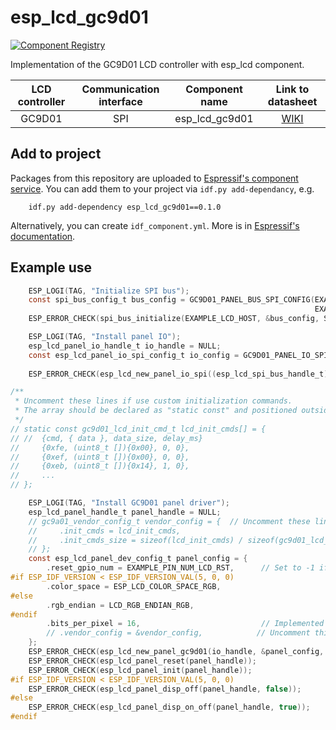 # esp_lcd_gc9d01

[![Component Registry](https://components.espressif.com/components/movecall/esp_lcd_gc9d01/badge.svg)](https://components.espressif.com/components/movecall/esp_lcd_gc9d01)

Implementation of the GC9D01 LCD controller with esp_lcd component.


| LCD controller | Communication interface | Component name | Link to datasheet |
| :------------: | :---------------------: | :------------: | :---------------: |
| GC9D01         | SPI                     | esp_lcd_gc9d01     | [WIKI](https://www.waveshare.com/wiki/0.71inch_LCD_Module) |

## Add to project

Packages from this repository are uploaded to [Espressif's component service](https://components.espressif.com/).
You can add them to your project via `idf.py add-dependancy`, e.g.
```
    idf.py add-dependency esp_lcd_gc9d01==0.1.0
```

Alternatively, you can create `idf_component.yml`. More is in [Espressif's documentation](https://docs.espressif.com/projects/esp-idf/en/latest/esp32/api-guides/tools/idf-component-manager.html).

## Example use

```c
    ESP_LOGI(TAG, "Initialize SPI bus");
    const spi_bus_config_t bus_config = GC9D01_PANEL_BUS_SPI_CONFIG(EXAMPLE_PIN_NUM_LCD_PCLK, EXAMPLE_PIN_NUM_LCD_MOSI,
                                                                    EXAMPLE_LCD_H_RES * 80 * sizeof(uint16_t));
    ESP_ERROR_CHECK(spi_bus_initialize(EXAMPLE_LCD_HOST, &bus_config, SPI_DMA_CH_AUTO));

    ESP_LOGI(TAG, "Install panel IO");
    esp_lcd_panel_io_handle_t io_handle = NULL;
    const esp_lcd_panel_io_spi_config_t io_config = GC9D01_PANEL_IO_SPI_CONFIG(EXAMPLE_PIN_NUM_LCD_CS, EXAMPLE_PIN_NUM_LCD_DC,
                                                                               example_callback, &example_callback_ctx);
    ESP_ERROR_CHECK(esp_lcd_new_panel_io_spi((esp_lcd_spi_bus_handle_t)EXAMPLE_LCD_HOST, &io_config, &io_handle));

/**
 * Uncomment these lines if use custom initialization commands.
 * The array should be declared as "static const" and positioned outside the function.
 */
// static const gc9d01_lcd_init_cmd_t lcd_init_cmds[] = {
// //  {cmd, { data }, data_size, delay_ms}
//     {0xfe, (uint8_t []){0x00}, 0, 0},
//     {0xef, (uint8_t []){0x00}, 0, 0},
//     {0xeb, (uint8_t []){0x14}, 1, 0},
//     ...
// };

    ESP_LOGI(TAG, "Install GC9D01 panel driver");
    esp_lcd_panel_handle_t panel_handle = NULL;
    // gc9a01_vendor_config_t vendor_config = {  // Uncomment these lines if use custom initialization commands
    //     .init_cmds = lcd_init_cmds,
    //     .init_cmds_size = sizeof(lcd_init_cmds) / sizeof(gc9d01_lcd_init_cmd_t),
    // };
    const esp_lcd_panel_dev_config_t panel_config = {
        .reset_gpio_num = EXAMPLE_PIN_NUM_LCD_RST,      // Set to -1 if not use
#if ESP_IDF_VERSION < ESP_IDF_VERSION_VAL(5, 0, 0)
        .color_space = ESP_LCD_COLOR_SPACE_RGB,
#else
        .rgb_endian = LCD_RGB_ENDIAN_RGB,
#endif
        .bits_per_pixel = 16,                           // Implemented by LCD command `3Ah` (16/18)
        // .vendor_config = &vendor_config,            // Uncomment this line if use custom initialization commands
    };
    ESP_ERROR_CHECK(esp_lcd_new_panel_gc9d01(io_handle, &panel_config, &panel_handle));
    ESP_ERROR_CHECK(esp_lcd_panel_reset(panel_handle));
    ESP_ERROR_CHECK(esp_lcd_panel_init(panel_handle));
#if ESP_IDF_VERSION < ESP_IDF_VERSION_VAL(5, 0, 0)
    ESP_ERROR_CHECK(esp_lcd_panel_disp_off(panel_handle, false));
#else
    ESP_ERROR_CHECK(esp_lcd_panel_disp_on_off(panel_handle, true));
#endif
```


